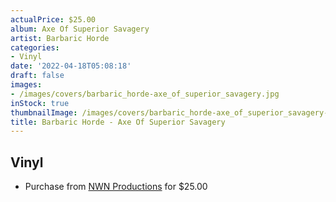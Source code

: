 ```yaml
---
actualPrice: $25.00
album: Axe Of Superior Savagery
artist: Barbaric Horde
categories:
- Vinyl
date: '2022-04-18T05:08:18'
draft: false
images:
- /images/covers/barbaric_horde-axe_of_superior_savagery.jpg
inStock: true
thumbnailImage: /images/covers/barbaric_horde-axe_of_superior_savagery-thumb.jpg
title: Barbaric Horde - Axe Of Superior Savagery
---
```


## Vinyl
* Purchase from [NWN Productions](http://shop.nwnprod.com/index.php?route=product/product&path=75&product_id=22685&sort=pd.name&order=ASC) for $25.00
